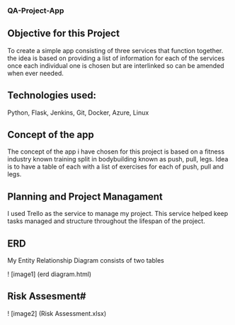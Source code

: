 ### QA-Project-App
## Objective for this Project

To create a simple app consisting of three services that function together. the idea is based on providing a list of information for each of the services once each individual one is chosen but are interlinked so can be amended when ever needed.

## Technologies used:

Python, Flask, Jenkins, Git, Docker, Azure, Linux

## Concept of the app

The concept of the app i have chosen for this project is based on a fitness industry known training split in bodybuilding known as push, pull, legs. Idea is to have a table of each with a list of exercises for each of push, pull and legs.

## Planning and Project Managament

I used Trello as the service to manage my project. This service helped keep tasks managed and structure throughout the lifespan of the project.

## ERD

My Entity Relationship Diagram consists of two tables 


! [image1] (erd diagram.html)

## Risk Assesment#

! [image2] (Risk Assessment.xlsx)
